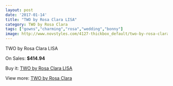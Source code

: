 ```yaml
---
layout: post
date: '2017-01-14'
title: "TWO by Rosa Clara LISA"
category: TWO by Rosa Clara
tags: ["gowns","charming","rosa","wedding","bonny"]
image: http://www.novstyles.com/4127-thickbox_default/two-by-rosa-clara-lisa.jpg
---
```

TWO by Rosa Clara LISA

On Sales: **$414.94**
<a href="https://www.novstyles.com/en/two-by-rosa-clara/2597-two-by-rosa-clara-lisa.html"><amp-img layout="responsive" width="600" height="600" src="//www.novstyles.com/4127-thickbox_default/two-by-rosa-clara-lisa.jpg" alt="TWO by Rosa Clara LISA 0" /></a>

Buy it: [TWO by Rosa Clara LISA](https://www.novstyles.com/en/two-by-rosa-clara/2597-two-by-rosa-clara-lisa.html "TWO by Rosa Clara LISA")

View more: [TWO by Rosa Clara](https://www.novstyles.com/en/16-two-by-rosa-clara "TWO by Rosa Clara")